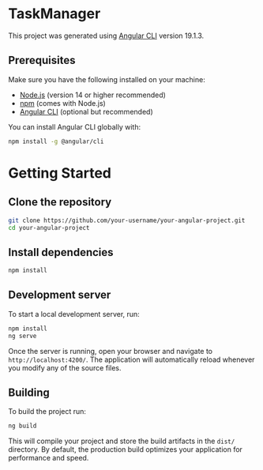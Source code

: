 # TaskManager

This project was generated using [Angular CLI](https://github.com/angular/angular-cli) version 19.1.3.

## Prerequisites

Make sure you have the following installed on your machine:

- [Node.js](https://nodejs.org/) (version 14 or higher recommended)
- [npm](https://www.npmjs.com/) (comes with Node.js)
- [Angular CLI](https://angular.io/cli) (optional but recommended)

You can install Angular CLI globally with:

```bash
npm install -g @angular/cli
```

# Getting Started

## Clone the repository

```bash
git clone https://github.com/your-username/your-angular-project.git
cd your-angular-project
```

## Install dependencies

```bash
npm install
```

## Development server

To start a local development server, run:

```bash
npm install
ng serve
```

Once the server is running, open your browser and navigate to `http://localhost:4200/`. The application will automatically reload whenever you modify any of the source files.

## Building

To build the project run:

```bash
ng build
```

This will compile your project and store the build artifacts in the `dist/` directory. By default, the production build optimizes your application for performance and speed.
